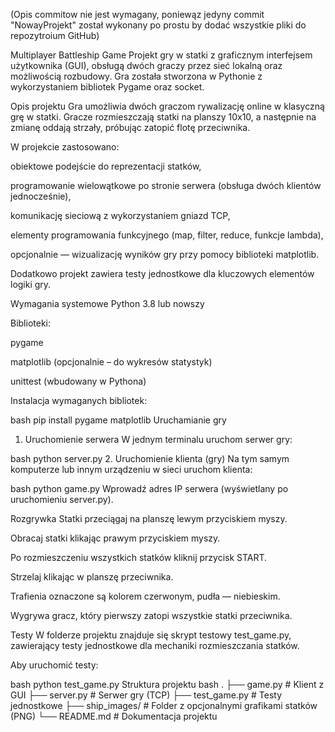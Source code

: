 (Opis commitow nie jest wymagany, poniewąz jedyny commit "NowayProjekt" został wykonany po prostu by dodać wszystkie pliki do repozytroium GitHub)

Multiplayer Battleship Game
Projekt gry w statki z graficznym interfejsem użytkownika (GUI), obsługą dwóch graczy przez sieć lokalną oraz możliwością rozbudowy. Gra została stworzona w Pythonie z wykorzystaniem bibliotek Pygame oraz socket.

Opis projektu
Gra umożliwia dwóch graczom rywalizację online w klasyczną grę w statki. Gracze rozmieszczają statki na planszy 10x10, a następnie na zmianę oddają strzały, próbując zatopić flotę przeciwnika.

W projekcie zastosowano:

obiektowe podejście do reprezentacji statków,

programowanie wielowątkowe po stronie serwera (obsługa dwóch klientów jednocześnie),

komunikację sieciową z wykorzystaniem gniazd TCP,

elementy programowania funkcyjnego (map, filter, reduce, funkcje lambda),

opcjonalnie — wizualizację wyników gry przy pomocy biblioteki matplotlib.

Dodatkowo projekt zawiera testy jednostkowe dla kluczowych elementów logiki gry.

Wymagania systemowe
Python 3.8 lub nowszy

Biblioteki:

pygame

matplotlib (opcjonalnie – do wykresów statystyk)

unittest (wbudowany w Pythona)

Instalacja wymaganych bibliotek:

bash
pip install pygame matplotlib
Uruchamianie gry
1. Uruchomienie serwera
W jednym terminalu uruchom serwer gry:

bash
python server.py
2. Uruchomienie klienta (gry)
Na tym samym komputerze lub innym urządzeniu w sieci uruchom klienta:

bash
python game.py
Wprowadź adres IP serwera (wyświetlany po uruchomieniu server.py).

Rozgrywka
Statki przeciągaj na planszę lewym przyciskiem myszy.

Obracaj statki klikając prawym przyciskiem myszy.

Po rozmieszczeniu wszystkich statków kliknij przycisk START.

Strzelaj klikając w planszę przeciwnika.

Trafienia oznaczone są kolorem czerwonym, pudła — niebieskim.

Wygrywa gracz, który pierwszy zatopi wszystkie statki przeciwnika.

Testy
W folderze projektu znajduje się skrypt testowy test_game.py, zawierający testy jednostkowe dla mechaniki rozmieszczania statków.

Aby uruchomić testy:

bash
python test_game.py
Struktura projektu
bash
.
├── game.py         # Klient z GUI
├── server.py       # Serwer gry (TCP)
├── test_game.py    # Testy jednostkowe
├── ship_images/    # Folder z opcjonalnymi grafikami statków (PNG)
└── README.md       # Dokumentacja projektu
